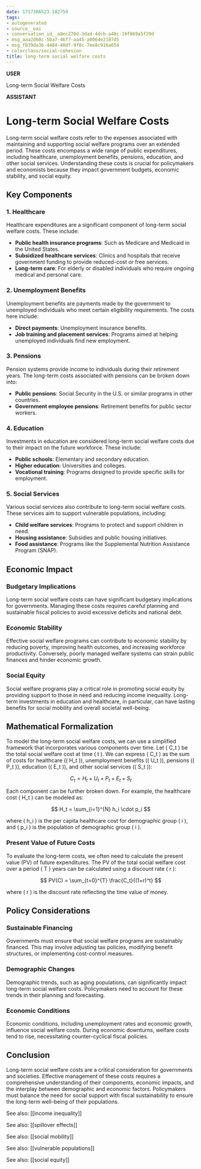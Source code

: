 ```yaml
---
date: 1717386523.182759
tags:
- autogenerated
- source__oai
- conversation_id__a8ec270d-3dad-4dcb-a48c-19f869a5f29d
- msg_aaa2d68c-5ba7-46f7-aa45-a0064e2187d5
- msg_f839da36-4484-40df-9f0c-7ee8c916a654
- colorclass/social-cohesion
title: long-term social welfare costs
---
```


**USER**

Long-term Social Welfare Costs


**ASSISTANT**

# Long-term Social Welfare Costs

Long-term social welfare costs refer to the expenses associated with maintaining and supporting social welfare programs over an extended period. These costs encompass a wide range of public expenditures, including healthcare, unemployment benefits, pensions, education, and other social services. Understanding these costs is crucial for policymakers and economists because they impact government budgets, economic stability, and social equity.

## Key Components

### 1. **Healthcare**

Healthcare expenditures are a significant component of long-term social welfare costs. These include:

- **Public health insurance programs**: Such as Medicare and Medicaid in the United States.
- **Subsidized healthcare services**: Clinics and hospitals that receive government funding to provide reduced-cost or free services.
- **Long-term care**: For elderly or disabled individuals who require ongoing medical and personal care.

### 2. **Unemployment Benefits**

Unemployment benefits are payments made by the government to unemployed individuals who meet certain eligibility requirements. The costs here include:

- **Direct payments**: Unemployment insurance benefits.
- **Job training and placement services**: Programs aimed at helping unemployed individuals find new employment.

### 3. **Pensions**

Pension systems provide income to individuals during their retirement years. The long-term costs associated with pensions can be broken down into:

- **Public pensions**: Social Security in the U.S. or similar programs in other countries.
- **Government employee pensions**: Retirement benefits for public sector workers.

### 4. **Education**

Investments in education are considered long-term social welfare costs due to their impact on the future workforce. These include:

- **Public schools**: Elementary and secondary education.
- **Higher education**: Universities and colleges.
- **Vocational training**: Programs designed to provide specific skills for employment.

### 5. **Social Services**

Various social services also contribute to long-term social welfare costs. These services aim to support vulnerable populations, including:

- **Child welfare services**: Programs to protect and support children in need.
- **Housing assistance**: Subsidies and public housing initiatives.
- **Food assistance**: Programs like the Supplemental Nutrition Assistance Program (SNAP).

## Economic Impact

### **Budgetary Implications**

Long-term social welfare costs can have significant budgetary implications for governments. Managing these costs requires careful planning and sustainable fiscal policies to avoid excessive deficits and national debt.

### **Economic Stability**

Effective social welfare programs can contribute to economic stability by reducing poverty, improving health outcomes, and increasing workforce productivity. Conversely, poorly managed welfare systems can strain public finances and hinder economic growth.

### **Social Equity**

Social welfare programs play a critical role in promoting social equity by providing support to those in need and reducing income inequality. Long-term investments in education and healthcare, in particular, can have lasting benefits for social mobility and overall societal well-being.

## Mathematical Formalization

To model the long-term social welfare costs, we can use a simplified framework that incorporates various components over time. Let \( C_t \) be the total social welfare cost at time \( t \). We can express \( C_t \) as the sum of costs for healthcare (\( H_t \)), unemployment benefits (\( U_t \)), pensions (\( P_t \)), education (\( E_t \)), and other social services (\( S_t \)):

$$
C_t = H_t + U_t + P_t + E_t + S_t
$$

Each component can be further broken down. For example, the healthcare cost \( H_t \) can be modeled as:

$$
H_t = \sum_{i=1}^{N} h_i \cdot p_i
$$

where \( h_i \) is the per capita healthcare cost for demographic group \( i \), and \( p_i \) is the population of demographic group \( i \).

### **Present Value of Future Costs**

To evaluate the long-term costs, we often need to calculate the present value (PV) of future expenditures. The PV of the total social welfare cost over a period \( T \) years can be calculated using a discount rate \( r \):

$$
PV(C) = \sum_{t=0}^{T} \frac{C_t}{(1+r)^t}
$$

where \( r \) is the discount rate reflecting the time value of money.

## Policy Considerations

### **Sustainable Financing**

Governments must ensure that social welfare programs are sustainably financed. This may involve adjusting tax policies, modifying benefit structures, or implementing cost-control measures.

### **Demographic Changes**

Demographic trends, such as aging populations, can significantly impact long-term social welfare costs. Policymakers need to account for these trends in their planning and forecasting.

### **Economic Conditions**

Economic conditions, including unemployment rates and economic growth, influence social welfare costs. During economic downturns, welfare costs tend to rise, necessitating counter-cyclical fiscal policies.

## Conclusion

Long-term social welfare costs are a critical consideration for governments and societies. Effective management of these costs requires a comprehensive understanding of their components, economic impacts, and the interplay between demographic and economic factors. Policymakers must balance the need for social support with fiscal sustainability to ensure the long-term well-being of their populations.

See also: [[income inequality]]


See also: [[spillover effects]]


See also: [[social mobility]]


See also: [[vulnerable populations]]


See also: [[social equity]]